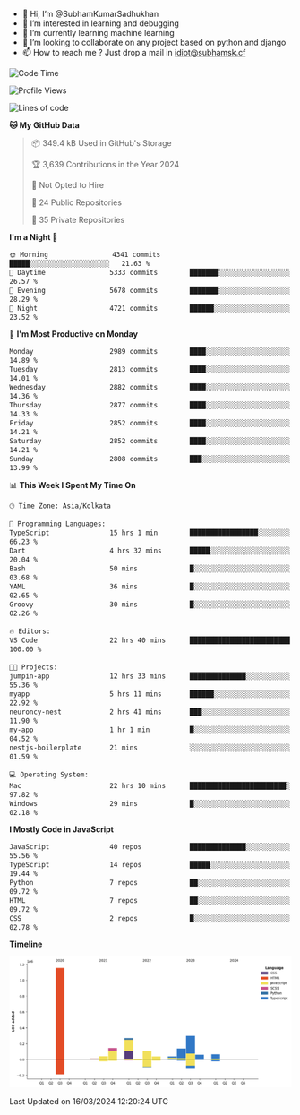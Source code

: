 - 👋 Hi, I’m @SubhamKumarSadhukhan
- 👀 I’m interested in learning and debugging
- 🌱 I’m currently learning machine learning
- 💞️ I’m looking to collaborate on any project based on python and django
- 📫 How to reach me ?
      Just drop a mail in idiot@subhamsk.cf

<!---
SubhamKumarSadhukhan/SubhamKumarSadhukhan is a ✨ special ✨ repository because its `README.md` (this file) appears on your GitHub profile.
You can click the Preview link to take a look at your changes.
--->


<!--START_SECTION:waka-->
![Code Time](http://img.shields.io/badge/Code%20Time-2%2C009%20hrs%2024%20mins-blue)

![Profile Views](http://img.shields.io/badge/Profile%20Views-1-blue)

![Lines of code](https://img.shields.io/badge/From%20Hello%20World%20I%27ve%20Written-2.4%20million%20lines%20of%20code-blue)

**🐱 My GitHub Data** 

> 📦 349.4 kB Used in GitHub's Storage 
 > 
> 🏆 3,639 Contributions in the Year 2024
 > 
> 🚫 Not Opted to Hire
 > 
> 📜 24 Public Repositories 
 > 
> 🔑 35 Private Repositories 
 > 
**I'm a Night 🦉** 

```text
🌞 Morning                4341 commits        █████░░░░░░░░░░░░░░░░░░░░   21.63 % 
🌆 Daytime                5333 commits        ███████░░░░░░░░░░░░░░░░░░   26.57 % 
🌃 Evening                5678 commits        ███████░░░░░░░░░░░░░░░░░░   28.29 % 
🌙 Night                  4721 commits        ██████░░░░░░░░░░░░░░░░░░░   23.52 % 
```
📅 **I'm Most Productive on Monday** 

```text
Monday                   2989 commits        ████░░░░░░░░░░░░░░░░░░░░░   14.89 % 
Tuesday                  2813 commits        ████░░░░░░░░░░░░░░░░░░░░░   14.01 % 
Wednesday                2882 commits        ████░░░░░░░░░░░░░░░░░░░░░   14.36 % 
Thursday                 2877 commits        ████░░░░░░░░░░░░░░░░░░░░░   14.33 % 
Friday                   2852 commits        ████░░░░░░░░░░░░░░░░░░░░░   14.21 % 
Saturday                 2852 commits        ████░░░░░░░░░░░░░░░░░░░░░   14.21 % 
Sunday                   2808 commits        ███░░░░░░░░░░░░░░░░░░░░░░   13.99 % 
```


📊 **This Week I Spent My Time On** 

```text
🕑︎ Time Zone: Asia/Kolkata

💬 Programming Languages: 
TypeScript               15 hrs 1 min        █████████████████░░░░░░░░   66.23 % 
Dart                     4 hrs 32 mins       █████░░░░░░░░░░░░░░░░░░░░   20.04 % 
Bash                     50 mins             █░░░░░░░░░░░░░░░░░░░░░░░░   03.68 % 
YAML                     36 mins             █░░░░░░░░░░░░░░░░░░░░░░░░   02.65 % 
Groovy                   30 mins             █░░░░░░░░░░░░░░░░░░░░░░░░   02.26 % 

🔥 Editors: 
VS Code                  22 hrs 40 mins      █████████████████████████   100.00 % 

🐱‍💻 Projects: 
jumpin-app               12 hrs 33 mins      ██████████████░░░░░░░░░░░   55.36 % 
myapp                    5 hrs 11 mins       ██████░░░░░░░░░░░░░░░░░░░   22.92 % 
neuroncy-nest            2 hrs 41 mins       ███░░░░░░░░░░░░░░░░░░░░░░   11.90 % 
my-app                   1 hr 1 min          █░░░░░░░░░░░░░░░░░░░░░░░░   04.52 % 
nestjs-boilerplate       21 mins             ░░░░░░░░░░░░░░░░░░░░░░░░░   01.59 % 

💻 Operating System: 
Mac                      22 hrs 10 mins      ████████████████████████░   97.82 % 
Windows                  29 mins             █░░░░░░░░░░░░░░░░░░░░░░░░   02.18 % 
```

**I Mostly Code in JavaScript** 

```text
JavaScript               40 repos            ██████████████░░░░░░░░░░░   55.56 % 
TypeScript               14 repos            █████░░░░░░░░░░░░░░░░░░░░   19.44 % 
Python                   7 repos             ██░░░░░░░░░░░░░░░░░░░░░░░   09.72 % 
HTML                     7 repos             ██░░░░░░░░░░░░░░░░░░░░░░░   09.72 % 
CSS                      2 repos             █░░░░░░░░░░░░░░░░░░░░░░░░   02.78 % 
```



**Timeline**

![Lines of Code chart](https://raw.githubusercontent.com/SubhamKumarSadhukhan/SubhamKumarSadhukhan/main/assets/bar_graph.png)


 Last Updated on 16/03/2024 12:20:24 UTC
<!--END_SECTION:waka-->
